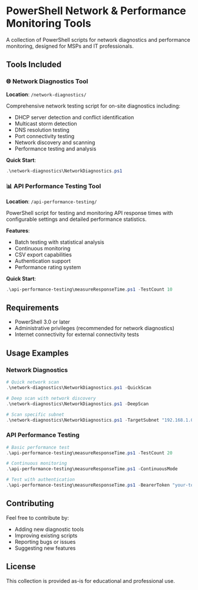 # PowerShell Network & Performance Monitoring Tools

A collection of PowerShell scripts for network diagnostics and performance monitoring, designed for MSPs and IT professionals.

## Tools Included

### 🌐 Network Diagnostics Tool
**Location**: `/network-diagnostics/`

Comprehensive network testing script for on-site diagnostics including:
- DHCP server detection and conflict identification
- Multicast storm detection
- DNS resolution testing
- Port connectivity testing
- Network discovery and scanning
- Performance testing and analysis

**Quick Start**:
```powershell
.\network-diagnostics\NetworkDiagnostics.ps1
```

### 📊 API Performance Testing Tool
**Location**: `/api-performance-testing/`

PowerShell script for testing and monitoring API response times with configurable settings and detailed performance statistics.

**Features**:
- Batch testing with statistical analysis
- Continuous monitoring
- CSV export capabilities
- Authentication support
- Performance rating system

**Quick Start**:
```powershell
.\api-performance-testing\measureResponseTime.ps1 -TestCount 10
```

## Requirements

- PowerShell 3.0 or later
- Administrative privileges (recommended for network diagnostics)
- Internet connectivity for external connectivity tests

## Usage Examples

### Network Diagnostics
```powershell
# Quick network scan
.\network-diagnostics\NetworkDiagnostics.ps1 -QuickScan

# Deep scan with network discovery
.\network-diagnostics\NetworkDiagnostics.ps1 -DeepScan

# Scan specific subnet
.\network-diagnostics\NetworkDiagnostics.ps1 -TargetSubnet "192.168.1.0/24"
```

### API Performance Testing
```powershell
# Basic performance test
.\api-performance-testing\measureResponseTime.ps1 -TestCount 20

# Continuous monitoring
.\api-performance-testing\measureResponseTime.ps1 -ContinuousMode

# Test with authentication
.\api-performance-testing\measureResponseTime.ps1 -BearerToken "your-token" -TestCount 10
```

## Contributing

Feel free to contribute by:
- Adding new diagnostic tools
- Improving existing scripts
- Reporting bugs or issues
- Suggesting new features

## License

This collection is provided as-is for educational and professional use.
